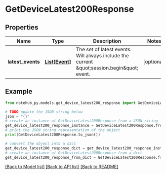 # GetDeviceLatest200Response

## Properties

| Name              | Type                        | Description                                                                                  | Notes      |
| ----------------- | --------------------------- | -------------------------------------------------------------------------------------------- | ---------- |
| **latest_events** | [**List[Event]**](Event.md) | The set of latest events. Will always include the current \&quot;session.begin\&quot; event. | [optional] |

## Example

```python
from notehub_py.models.get_device_latest200_response import GetDeviceLatest200Response

# TODO update the JSON string below
json = "{}"
# create an instance of GetDeviceLatest200Response from a JSON string
get_device_latest200_response_instance = GetDeviceLatest200Response.from_json(json)
# print the JSON string representation of the object
print(GetDeviceLatest200Response.to_json())

# convert the object into a dict
get_device_latest200_response_dict = get_device_latest200_response_instance.to_dict()
# create an instance of GetDeviceLatest200Response from a dict
get_device_latest200_response_from_dict = GetDeviceLatest200Response.from_dict(get_device_latest200_response_dict)
```

[[Back to Model list]](../README.md#documentation-for-models) [[Back to API list]](../README.md#documentation-for-api-endpoints) [[Back to README]](../README.md)
